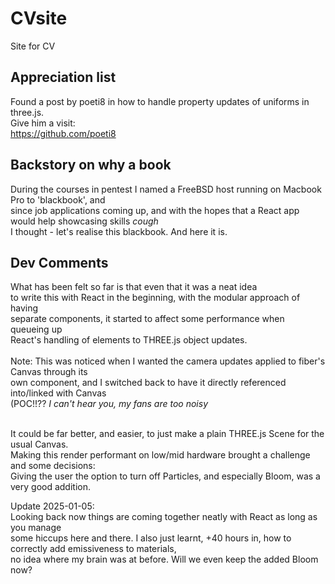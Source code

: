 # CVsite
Site for CV

## Appreciation list
Found a post by poeti8 in how to handle property updates of uniforms in three.js.<br />
Give him a visit:<br />
https://github.com/poeti8

## Backstory on why a book
During the courses in pentest I named a FreeBSD host running on Macbook Pro to 'blackbook', and <br />
since job applications coming up, and with the hopes that a React app would help showcasing skills *cough* <br />
I thought - let's realise this blackbook. And here it is.

## Dev Comments
What has been felt so far is that even that it was a neat idea <br />
to write this with React in the beginning, with the modular approach of having <br />
separate components, it started to affect some performance when queueing up <br />
React's handling of elements to THREE.js object updates. <br />
<br />
Note: This was noticed when I wanted the camera updates applied to fiber's Canvas through its <br />
own component, and I switched back to have it directly referenced into/linked with Canvas <br />
(POC!!?? *I can't hear you, my fans are too noisy* <br />
<br />

It could be far better, and easier, to just make a plain THREE.js Scene for the usual Canvas. <br />
Making this render performant on low/mid hardware brought a challenge and some decisions: <br />
Giving the user the option to turn off Particles, and especially Bloom, was a very good addition. <br />

Update 2025-01-05: <br />
Looking back now things are coming together neatly with React as long as you manage <br />
some hiccups here and there. I also just learnt, +40 hours in, how to correctly add emissiveness to materials, <br />
no idea where my brain was at before. Will we even keep the added Bloom now? <br />
